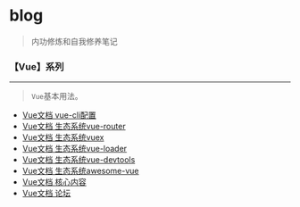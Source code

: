 # blog
> 内功修炼和自我修养笔记


### 【Vue】系列
___

> `Vue`基本用法。

- [Vue文档 vue-cli配置](https://cli.vuejs.org/zh/config/)
- [Vue文档 生态系统vue-router](https://router.vuejs.org)
- [Vue文档 生态系统vuex](https://vuex.vuejs.org)
- [Vue文档 生态系统vue-loader](https://vue-loader.vuejs.org)
- [Vue文档 生态系统vue-devtools](https://github.com/vuejs/vue-devtools#vue-devtools)
- [Vue文档 生态系统awesome-vue](https://github.com/vuejs/awesome-vue)
- [Vue文档 核心内容](https://vuejs.org)
- [Vue文档 论坛](https://forum.vuejs.org)



